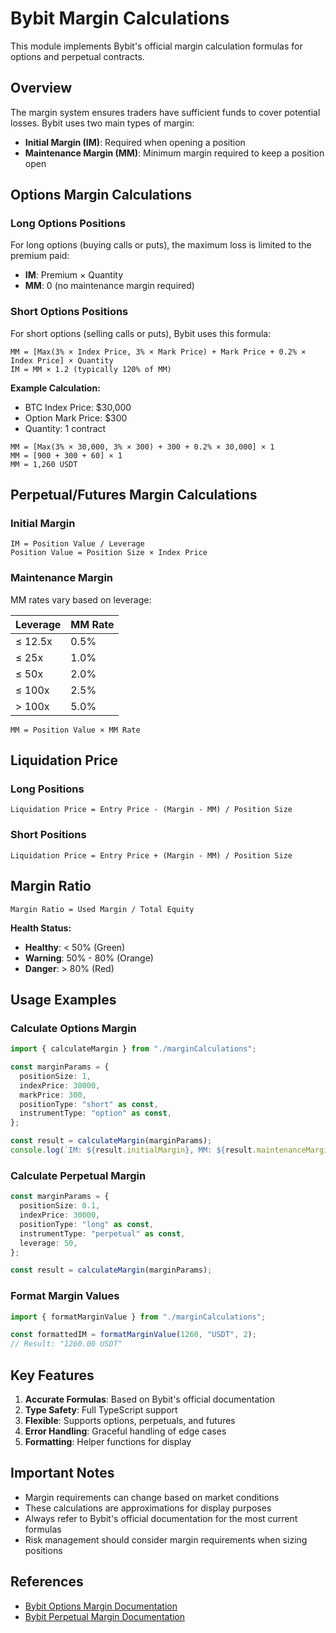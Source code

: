 # Bybit Margin Calculations

This module implements Bybit's official margin calculation formulas for options and perpetual contracts.

## Overview

The margin system ensures traders have sufficient funds to cover potential losses. Bybit uses two main types of margin:

- **Initial Margin (IM)**: Required when opening a position
- **Maintenance Margin (MM)**: Minimum margin required to keep a position open

## Options Margin Calculations

### Long Options Positions

For long options (buying calls or puts), the maximum loss is limited to the premium paid:

- **IM**: Premium × Quantity
- **MM**: 0 (no maintenance margin required)

### Short Options Positions

For short options (selling calls or puts), Bybit uses this formula:

```
MM = [Max(3% × Index Price, 3% × Mark Price) + Mark Price + 0.2% × Index Price] × Quantity
IM = MM × 1.2 (typically 120% of MM)
```

**Example Calculation:**

- BTC Index Price: $30,000
- Option Mark Price: $300
- Quantity: 1 contract

```
MM = [Max(3% × 30,000, 3% × 300) + 300 + 0.2% × 30,000] × 1
MM = [900 + 300 + 60] × 1
MM = 1,260 USDT
```

## Perpetual/Futures Margin Calculations

### Initial Margin

```
IM = Position Value / Leverage
Position Value = Position Size × Index Price
```

### Maintenance Margin

MM rates vary based on leverage:

| Leverage | MM Rate |
| -------- | ------- |
| ≤ 12.5x  | 0.5%    |
| ≤ 25x    | 1.0%    |
| ≤ 50x    | 2.0%    |
| ≤ 100x   | 2.5%    |
| > 100x   | 5.0%    |

```
MM = Position Value × MM Rate
```

## Liquidation Price

### Long Positions

```
Liquidation Price = Entry Price - (Margin - MM) / Position Size
```

### Short Positions

```
Liquidation Price = Entry Price + (Margin - MM) / Position Size
```

## Margin Ratio

```
Margin Ratio = Used Margin / Total Equity
```

**Health Status:**

- **Healthy**: < 50% (Green)
- **Warning**: 50% - 80% (Orange)
- **Danger**: > 80% (Red)

## Usage Examples

### Calculate Options Margin

```typescript
import { calculateMargin } from "./marginCalculations";

const marginParams = {
  positionSize: 1,
  indexPrice: 30000,
  markPrice: 300,
  positionType: "short" as const,
  instrumentType: "option" as const,
};

const result = calculateMargin(marginParams);
console.log(`IM: ${result.initialMargin}, MM: ${result.maintenanceMargin}`);
```

### Calculate Perpetual Margin

```typescript
const marginParams = {
  positionSize: 0.1,
  indexPrice: 30000,
  positionType: "long" as const,
  instrumentType: "perpetual" as const,
  leverage: 50,
};

const result = calculateMargin(marginParams);
```

### Format Margin Values

```typescript
import { formatMarginValue } from "./marginCalculations";

const formattedIM = formatMarginValue(1260, "USDT", 2);
// Result: "1260.00 USDT"
```

## Key Features

1. **Accurate Formulas**: Based on Bybit's official documentation
2. **Type Safety**: Full TypeScript support
3. **Flexible**: Supports options, perpetuals, and futures
4. **Error Handling**: Graceful handling of edge cases
5. **Formatting**: Helper functions for display

## Important Notes

- Margin requirements can change based on market conditions
- These calculations are approximations for display purposes
- Always refer to Bybit's official documentation for the most current formulas
- Risk management should consider margin requirements when sizing positions

## References

- [Bybit Options Margin Documentation](https://www.bybit.com/en/help-center/article/Initial-Maintenance-Margin-Calculations-Options)
- [Bybit Perpetual Margin Documentation](https://www.bybit.com/en/help-center/article/Margin-Requirements)
